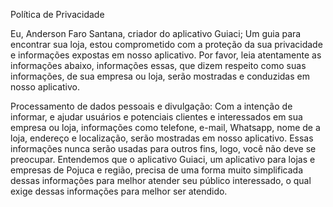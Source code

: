 Política de Privacidade


Eu, Anderson Faro Santana, criador do aplicativo Guiaci; Um guia para encontrar sua loja, estou comprometido com a proteção da sua privacidade e informações expostas em nosso aplicativo. Por favor, leia atentamente as informações abaixo, informações essas, que dizem respeito como suas informações, de sua empresa ou loja, serão mostradas e conduzidas em nosso aplicativo.

Processamento de dados pessoais e divulgação:
Com a intenção de informar, e ajudar usuários e potenciais clientes e interessados em sua empresa ou loja, informações como telefone, e-mail, Whatsapp, nome de a loja, endereço e localização, serão mostradas em nosso aplicativo. Essas informações nunca serão usadas para outros fins, logo, você não deve se preocupar. Entendemos que o aplicativo Guiaci, um aplicativo para lojas e empresas de Pojuca e região, precisa de uma forma muito simplificada dessas informações para melhor atender seu público interessado, o qual exige dessas informações para melhor ser atendido.
